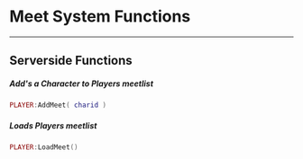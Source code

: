 # Meet System Functions

------------

## Serverside Functions

##### Add's a Character to Players meetlist

```lua
PLAYER:AddMeet( charid )
```

##### Loads Players meetlist

```lua
PLAYER:LoadMeet()
```
